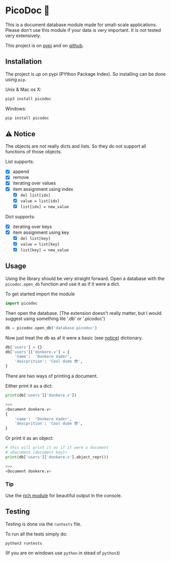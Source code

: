 # PicoDoc 📝

This is a document database module made for small-scale applications. Please don't use this module if your data is very important. It is not tested very extensively.

This project is on [pypi](https://pypi.org/project/picodoc/) and on [github](https://www.github.com/donkere-vader/picodb).

## Installation

The project is up on pypi (PYthon Package Index). So installing can be done using ``pip``.

Unix & Mac os X:

```sh
pip3 install picodoc
```

Windows:

```cmd
pip install picodoc
```

## ⚠ Notice

The objects are not really dicts and lists. So they do not support all functions of those objects.

List supports:

- [X] append
- [X] remove
- [x] iterating over values
- [X] item assignment using index
  - [X] ``del list[idx]``
  - [X] ``value = list[idx]``
  - [X] ``list[idx] = new_value``

Dict supports:

- [x] iterating over keys
- [X] item assignment using key
  - [X] ``del list[key]``
  - [X] ``value = list[key]``
  - [X] ``list[key] = new_value``

## Usage

Using the library should be very straight forward. Open a database with the ``picodoc.open_db`` function and use it as if it were a dict.

To get started import the module

```py
import picodoc
```

Then open the database. (The extension doesn't really matter, but I would suggest using something lile '.db' or '.picodoc')

```py
db = picodoc.open_db('database.picodoc')
```

Now just treat the db as af it were a basic (see [notice](#⚠_notice)) dictionary.

```py
db['users'] = {}
db['users']['donkere.v'] = {
    'name':  'Donkere Vader',
    'descprition': 'Cool dude 😎',
}
```

There are two ways of printing a document.

Either print it as a dict:

```py
print(db['users']['donkere.v'])

>>>
<Document donkere.v>
{
    'name':  'Donkere Vader',
    'descprition': 'Cool dude 😎',
}
```

Or print it as an object:

```py
# this will print it as if it were a document
# <Document {document key}>
print(db['users']['donkere.v'].object_repr())

>>>
<Document donkere.v>
```

### Tip

Use the [rich module](https://github.com/willmcgugan/rich) for beautiful output in the console.

## Testing

Testing is done via the ``runtests`` file.

To run all the tests simply do:

```sh
python3 runtests
```

(If you are on windows use ``python`` in stead of ``python3``)
